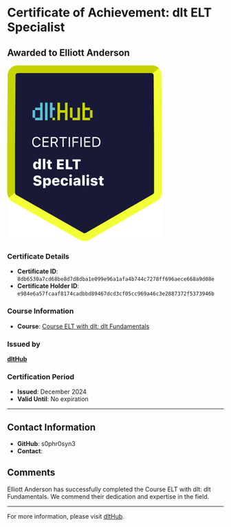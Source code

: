
# Certificate of Achievement: dlt ELT Specialist

## Awarded to **Elliott Anderson**

![Course Image](../badges/dlt_ELT_specialist.png)

### Certificate Details
- **Certificate ID**: `8db6530a7cd68be8d7d8dba1e099e96a1afa4b744c7278ff696aece668a9d08e`
- **Certificate Holder ID**: `e984e6a57fcaaf8174cadbbd89467dcd3cf05cc969a46c3e2887372f5373946b`

### Course Information
- **Course**: [Course ELT with dlt: dlt Fundamentals](https://github.com/dlt-hub/dlthub-education/tree/main/courses/dlt_fundamentals_dec_2024)

### Issued by
[**dltHub**](https://dlthub.com/) 

### Certification Period
- **Issued**: December 2024
- **Valid Until**: No expiration

---

## Contact Information
- **GitHub**: s0phr0syn3
- **Contact**: 

## Comments
Elliott Anderson has successfully completed the Course ELT with dlt: dlt Fundamentals. We commend their dedication and expertise in the field.

---

For more information, please visit [dltHub](https://dlthub.com/).
    